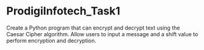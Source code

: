 # ProdigiInfotech_Task1
Create a Python program that can encrypt and decrypt text using the Caesar Cipher algorithm. Allow users to input a message and a shift value to perform encryption and decryption.

